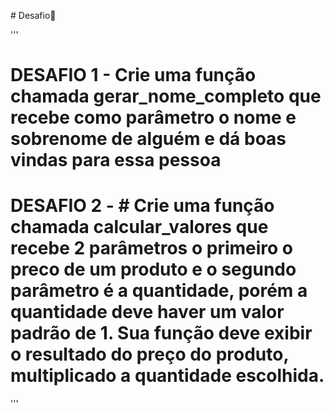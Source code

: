 ​​# Desafio🥇

'''

# DESAFIO 1 - Crie uma função chamada gerar_nome_completo que recebe como parâmetro o nome e sobrenome de alguém e dá boas vindas para essa pessoa

# DESAFIO 2 - # Crie uma função chamada calcular_valores que recebe 2 parâmetros o primeiro o preco de um produto e o segundo parâmetro é a quantidade, porém a quantidade deve haver um valor padrão de 1. Sua função deve exibir o resultado do preço do produto, multiplicado a quantidade escolhida.

'''
